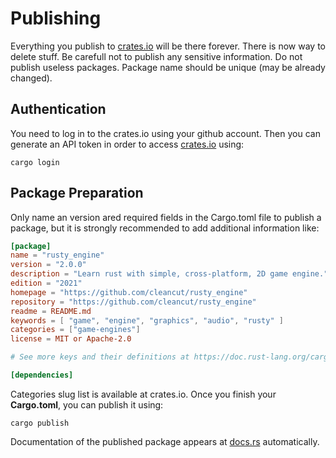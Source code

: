 # Publishing
Everything you publish to [crates.io](https://crates.io) will be there forever. There is now way to delete stuff. Be carefull not to publish any sensitive information. Do not publish useless packages. Package name should be unique (may be already changed). 

## Authentication
You need to log in to the crates.io using your github account. Then you can generate an API token in order to access [crates.io](https://crates.io) using:
```shell
cargo login
```
## Package Preparation
Only name an version ared required fields in the Cargo.toml file to publish a package, but it is strongly recommended to add additional information like:

```toml
[package]
name = "rusty_engine"
version = "2.0.0"
description = "Learn rust with simple, cross-platform, 2D game engine."
edition = "2021"
homepage = "https://github.com/cleancut/rusty_engine"
repository = "https://github.com/cleancut/rusty_engine"
readme = README.md
keywords = [ "game", "engine", "graphics", "audio", "rusty" ]
categories = ["game-engines"]
license = MIT or Apache-2.0

# See more keys and their definitions at https://doc.rust-lang.org/cargo/reference/manifest.html

[dependencies]

```
Categories slug list is available at crates.io. Once you finish your **Cargo.toml**, you can publish it using:
```shell
cargo publish
```
Documentation of the published package appears at [docs.rs](https://docs.rs) automatically.